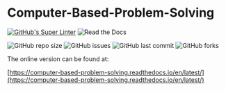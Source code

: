 # Computer-Based-Problem-Solving

[![GitHub's Super Linter](https://github.com/Mr-Coxall/Computer-Based-Problem-Solving/workflows/Super%20Linter/badge.svg)](https://github.com/Mr-Coxall/Computer-Based-Problem-Solving/actions)
![Read the Docs](https://img.shields.io/readthedocs/computer-based-problem-solving.svg)

![GitHub repo size](https://img.shields.io/github/repo-size/mr-coxall/Computer-Based-Problem-Solving.svg)
![GitHub issues](https://img.shields.io/github/issues/mr-coxall/Computer-Based-Problem-Solving.svg)
![GitHub last commit](https://img.shields.io/github/last-commit/mr-coxall/Computer-Based-Problem-Solving.svg)
![GitHub forks](https://img.shields.io/github/forks/mr-coxall/Computer-Based-Problem-Solving.svg?style=social)

The online version can be found at:

[https://computer-based-problem-solving.readthedocs.io/en/latest/](https://computer-based-problem-solving.readthedocs.io/en/latest/)
